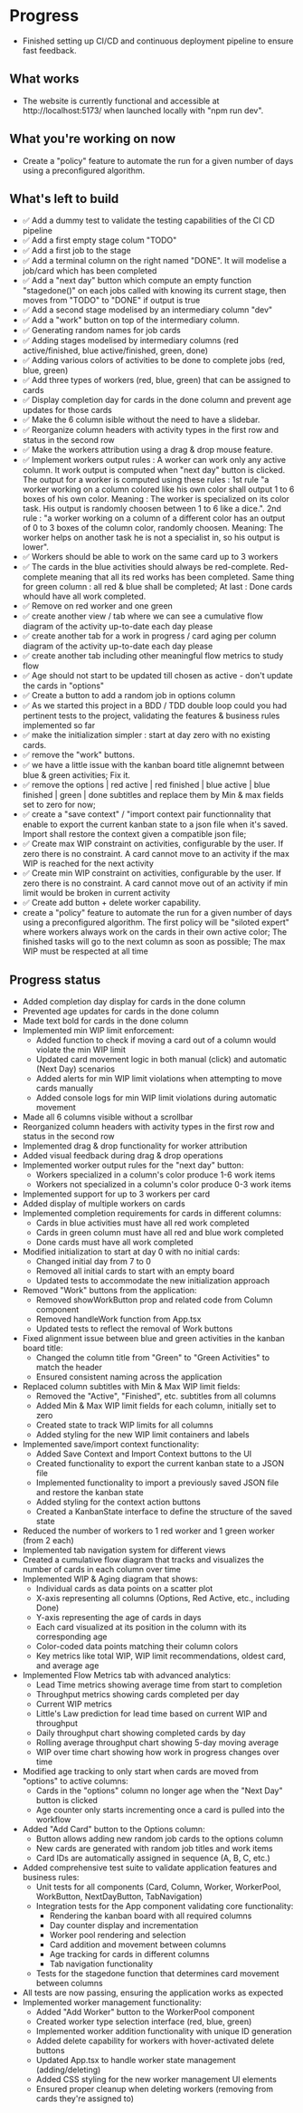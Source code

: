 # Progress

- Finished setting up CI/CD and continuous deployment pipeline to ensure fast feedback.
## What works
- The website is currently functional and accessible at http://localhost:5173/ when launched locally with "npm run dev".

## What you're working on now
- Create a "policy" feature to automate the run for a given number of days using a preconfigured algorithm.

## What's left to build
- ✅ Add a dummy test to validate the testing capabilities of the CI CD pipeline
- ✅ Add a first empty stage colum "TODO"
- ✅ Add a first job to the stage
- ✅ Add a terminal column on the right named "DONE". It will modelise a job/card which has been completed 
- ✅ Add a "next day" button which compute an empty function "stagedone()" on each jobs called with knowing its current stage, then moves from "TODO" to "DONE" if output is true
- ✅ Add a second stage modelised by an intermediary column "dev"
- ✅ Add a "work" button on top of the intermediary column.
- ✅ Generating random names for job cards
- ✅ Adding stages modelised by intermediary columns (red active/finished, blue active/finished, green, done)
- ✅ Adding various colors of activities to be done to complete jobs (red, blue, green)
- ✅ Add three types of workers (red, blue, green) that can be assigned to cards
- ✅ Display completion day for cards in the done column and prevent age updates for those cards
- ✅ Make the 6 column isible without the need to have a slidebar. 
- ✅ Reorganize column headers with activity types in the first row and status in the second row
- ✅ Make the workers attribution using a drag & drop mouse feature. 
- ✅ Implement workers output rules : A worker can work only any active column. It work output is computed when "next day" button is clicked. The output for a worker is computed using these rules : 1st rule "a worker working on a column colored like his own color shall output 1 to 6 boxes of his own color. Meaning : The worker is specialized on its color task. His output is randomly choosen between 1 to 6 like a dice.". 2nd rule : "a worker working on a column of a different color has an output of 0 to 3 boxes of the column color, randomly choosen. Meaning: The worker helps on another task he is not a specialist in, so his output is lower". 
- ✅ Workers should be able to work on the same card up to 3 workers
- ✅ The cards in the blue activities should always be red-complete. Red-complete meaning that all its red works has been completed. Same thing for green column : all red & blue shall be completed; At last : Done cards whould have all work completed.
- ✅ Remove on red worker and one green
- ✅ create another view / tab where we can see a cumulative flow diagram of the activity up-to-date each day please
- ✅ create another tab for a work in progress / card aging per column diagram of the activity up-to-date each day please
- ✅ create another tab including other meaningful flow metrics to study flow
- ✅ Age should not start to be updated till chosen as active - don't update the cards in "options"
- ✅ Create a button to add a random job in options column
- ✅ As we started this project in a BDD / TDD double loop could you had pertinent tests to the project, validating the features & business rules implemented so far
- ✅ make the initialization simpler : start at day zero with no existing cards.
- ✅ remove the "work" buttons.
- ✅ we have a little issue with the kanban board title alignemnt between blue & green activities; Fix it. 
- ✅ remove the options | red active | red finished | blue active | blue  finished | green | done subtitles and replace them by Min & max fields set to zero for now; 
- ✅ create a "save context" / "import context pair functionnality that enable to export the current kanban state to a json file when it's saved. Import shall restore the context given a compatible json file; 
- ✅ Create max WIP constraint on activities, configurable by the user. If zero there is no constraint. A card cannot move to an activity if the max WIP is reached for the next activity
- ✅ Create min WIP constraint on activities, configurable by the user. If zero there is no constraint. A card cannot move out of an activity if min limit would be broken in current activity
- ✅ Create add button + delete worker capability.
- create a "policy" feature to automate the run for a given number of days using a preconfigured algorithm. The first policy will be "siloted expert" where workers always work on the cards in their own active color; The finished tasks will go to the next column as soon as possible; The max WIP must be respected at all time


## Progress status
- Added completion day display for cards in the done column
- Prevented age updates for cards in the done column
- Made text bold for cards in the done column
- Implemented min WIP limit enforcement:
  - Added function to check if moving a card out of a column would violate the min WIP limit
  - Updated card movement logic in both manual (click) and automatic (Next Day) scenarios
  - Added alerts for min WIP limit violations when attempting to move cards manually
  - Added console logs for min WIP limit violations during automatic movement
- Made all 6 columns visible without a scrollbar
- Reorganized column headers with activity types in the first row and status in the second row
- Implemented drag & drop functionality for worker attribution
- Added visual feedback during drag & drop operations
- Implemented worker output rules for the "next day" button:
  - Workers specialized in a column's color produce 1-6 work items
  - Workers not specialized in a column's color produce 0-3 work items
- Implemented support for up to 3 workers per card
- Added display of multiple workers on cards
- Implemented completion requirements for cards in different columns:
  - Cards in blue activities must have all red work completed
  - Cards in green column must have all red and blue work completed
  - Done cards must have all work completed
- Modified initialization to start at day 0 with no initial cards:
  - Changed initial day from 7 to 0
  - Removed all initial cards to start with an empty board
  - Updated tests to accommodate the new initialization approach
- Removed "Work" buttons from the application:
  - Removed showWorkButton prop and related code from Column component
  - Removed handleWork function from App.tsx
  - Updated tests to reflect the removal of Work buttons
- Fixed alignment issue between blue and green activities in the kanban board title:
  - Changed the column title from "Green" to "Green Activities" to match the header
  - Ensured consistent naming across the application
- Replaced column subtitles with Min & Max WIP limit fields:
  - Removed the "Active", "Finished", etc. subtitles from all columns
  - Added Min & Max WIP limit fields for each column, initially set to zero
  - Created state to track WIP limits for all columns
  - Added styling for the new WIP limit containers and labels
- Implemented save/import context functionality:
  - Added Save Context and Import Context buttons to the UI
  - Created functionality to export the current kanban state to a JSON file
  - Implemented functionality to import a previously saved JSON file and restore the kanban state
  - Added styling for the context action buttons
  - Created a KanbanState interface to define the structure of the saved state
- Reduced the number of workers to 1 red worker and 1 green worker (from 2 each)
- Implemented tab navigation system for different views
- Created a cumulative flow diagram that tracks and visualizes the number of cards in each column over time
- Implemented WIP & Aging diagram that shows:
  - Individual cards as data points on a scatter plot
  - X-axis representing all columns (Options, Red Active, etc., including Done)
  - Y-axis representing the age of cards in days
  - Each card visualized at its position in the column with its corresponding age
  - Color-coded data points matching their column colors
  - Key metrics like total WIP, WIP limit recommendations, oldest card, and average age
- Implemented Flow Metrics tab with advanced analytics:
  - Lead Time metrics showing average time from start to completion
  - Throughput metrics showing cards completed per day
  - Current WIP metrics
  - Little's Law prediction for lead time based on current WIP and throughput
  - Daily throughput chart showing completed cards by day
  - Rolling average throughput chart showing 5-day moving average
  - WIP over time chart showing how work in progress changes over time
- Modified age tracking to only start when cards are moved from "options" to active columns:
  - Cards in the "options" column no longer age when the "Next Day" button is clicked
  - Age counter only starts incrementing once a card is pulled into the workflow
- Added "Add Card" button to the Options column:
  - Button allows adding new random job cards to the options column
  - New cards are generated with random job titles and work items
  - Card IDs are automatically assigned in sequence (A, B, C, etc.)
- Added comprehensive test suite to validate application features and business rules:
  - Unit tests for all components (Card, Column, Worker, WorkerPool, WorkButton, NextDayButton, TabNavigation)
  - Integration tests for the App component validating core functionality:
    - Rendering the kanban board with all required columns
    - Day counter display and incrementation
    - Worker pool rendering and selection
    - Card addition and movement between columns
    - Age tracking for cards in different columns
    - Tab navigation functionality
  - Tests for the stagedone function that determines card movement between columns
- All tests are now passing, ensuring the application works as expected
- Implemented worker management functionality:
  - Added "Add Worker" button to the WorkerPool component
  - Created worker type selection interface (red, blue, green)
  - Implemented worker addition functionality with unique ID generation
  - Added delete capability for workers with hover-activated delete buttons
  - Updated App.tsx to handle worker state management (adding/deleting)
  - Added CSS styling for the new worker management UI elements
  - Ensured proper cleanup when deleting workers (removing from cards they're assigned to)
